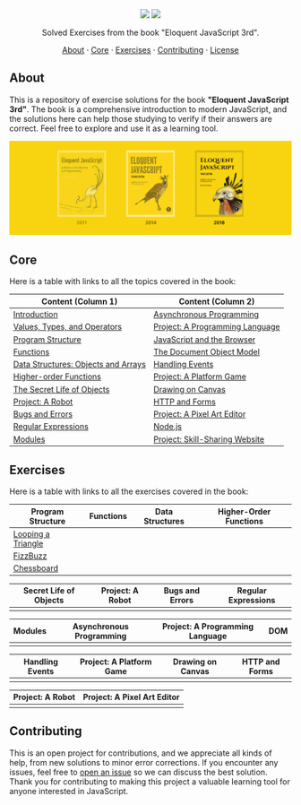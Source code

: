 <div align="center">
  <img width="60%" src="https://raw.githubusercontent.com/wesleydmscn/eloquent-javascript-3rd/HEAD/.github/logotipo-light.svg?raw=true#gh-dark-mode-only">
  <img width="60%" src="https://raw.githubusercontent.com/wesleydmscn/eloquent-javascript-3rd/HEAD/.github/logotipo-dark.svg?raw=true#gh-light-mode-only">
  <p align="center">Solved Exercises from the book "Eloquent JavaScript 3rd".</p>
  <p align="center">
    <a href="#about">About</a> · 
    <a href="#core">Core</a> · 
    <a href="#exercises">Exercises</a> · 
    <a href="#contributing">Contributing</a> ·
    <a href="./LICENSE">License</a>
  </p>
</div>

## About
This is a repository of exercise solutions for the book **"Eloquent JavaScript 3rd"**. The book is a comprehensive introduction to modern JavaScript, and the solutions here can help those studying to verify if their answers are correct. Feel free to explore and use it as a learning tool.

<div align="center">
  <img width="100%" src=".github/header.jpg">
</div>

## Core
Here is a table with links to all the topics covered in the book:

| Content (Column 1)                                                                 | Content (Column 2)                                                                    |
| ---------------------------------------------------------------------------------- | ------------------------------------------------------------------------------------- |
| [Introduction](https://eloquentjavascript.net/00_intro.html)                       | [Asynchronous Programming](https://eloquentjavascript.net/11_async.html)              |
| [Values, Types, and Operators](https://eloquentjavascript.net/01_values.html)      | [Project: A Programming Language](https://eloquentjavascript.net/12_language.html)    |
| [Program Structure](https://eloquentjavascript.net/02_program_structure.html)      | [JavaScript and the Browser](https://eloquentjavascript.net/13_browser.html)          |
| [Functions](https://eloquentjavascript.net/03_functions.html)                      | [The Document Object Model](https://eloquentjavascript.net/14_dom.html)               |
| [Data Structures: Objects and Arrays](https://eloquentjavascript.net/04_data.html) | [Handling Events](https://eloquentjavascript.net/15_event.html)                       |
| [Higher-order Functions](https://eloquentjavascript.net/05_higher_order.html)      | [Project: A Platform Game](https://eloquentjavascript.net/16_game.html)               |
| [The Secret Life of Objects](https://eloquentjavascript.net/05_higher_order.html)  | [Drawing on Canvas](https://eloquentjavascript.net/17_canvas.html)                    |
| [Project: A Robot](https://eloquentjavascript.net/07_robot.html)                   | [HTTP and Forms](https://eloquentjavascript.net/18_http.html)                         |
| [Bugs and Errors](https://eloquentjavascript.net/08_error.html)                    | [Project: A Pixel Art Editor](https://eloquentjavascript.net/19_paint.html)           |
| [Regular Expressions](https://eloquentjavascript.net/09_regexp.html)               | [Node.js](https://eloquentjavascript.net/20_node.html)                                |
| [Modules](https://eloquentjavascript.net/10_modules.html)                          | [Project: Skill-Sharing Website](https://eloquentjavascript.net/21_skillsharing.html) |

## Exercises
Here is a table with links to all the exercises covered in the book:

| Program Structure                                                       | Functions | Data Structures | Higher-Order Functions |
| ----------------------------------------------------------------------- | --------- | --------------- | ---------------------- |
| [Looping a Triangle](exercises/program_structure/looping_a_triangle.js) |           |                 |                        |
| [FizzBuzz](exercises/program_structure/fizzbuzz.js)                     |
| [Chessboard](exercises/program_structure/chessboard.js)                 |

| Secret Life of Objects | Project: A Robot | Bugs and Errors | Regular Expressions |
| ---------------------- | ---------------- | --------------- | ------------------- |
|                        |                  |                 |                     |

| Modules | Asynchronous Programming | Project: A Programming Language | DOM |
| ------- | ------------------------ | ------------------------------- | --- |
|         |                          |                                 |     |

| Handling Events | Project: A Platform Game | Drawing on Canvas | HTTP and Forms |
| --------------- | ------------------------ | ----------------- | -------------- |
|                 |                          |                   |                |

| Project: A Robot | Project: A Pixel Art Editor |
| ---------------- | --------------------------- |
|                  |                             |

## Contributing
This is an open project for contributions, and we appreciate all kinds of help, from new solutions to minor error corrections. If you encounter any issues, feel free to [open an issue](https://github.com/wesleydmscn/eloquent-javascript-3rd/issues/new) so we can discuss the best solution. Thank you for contributing to making this project a valuable learning tool for anyone interested in JavaScript.